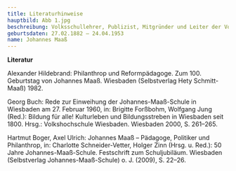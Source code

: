 ```yaml
---
title: Literaturhinweise
hauptbild: Abb 1.jpg
beschreibung: Volksschullehrer, Publizist, Mitgründer und Leiter der Volkshochschule (VHS), SPD-Stadtverordneter und ehrenamtlicher Stadtrat, spätestens seit 1942 Verfasser reformpädagogischer Abhandlungen für die Zeit nach Hitler, später Vorsitzender des Aufbau-Ausschusses Wiesbaden und des Bürgerrats Wiesbaden, u. a. Vorsitzender der SPD, wiederum Stadtverordneter, hauptamtlicher Stadtrat für Schule, Volksbildung und Sport, vorläufiger Leiter der neu gegründeten VHS, dann deren Vorstandsmitglied
geburtsdaten: 27.02.1882 – 24.04.1953
name: Johannes Maaß
---
```

**Literatur**

Alexander Hildebrand: Philanthrop und Reformpädagoge. Zum 100.
Geburtstag von Johannes Maaß. Wiesbaden (Selbstverlag Hety Schmitt-Maaß)
1982.

Georg Buch: Rede zur Einweihung der Johannes-Maaß-Schule in Wiesbaden am
27. Februar 1960, in: Brigitte Forßbohm, Wolfgang Jung (Red.): Bildung
für alle! Kulturleben und Bildungsstreben in Wiesbaden seit 1800. Hrsg.:
Volkshochschule Wiesbaden. Wiesbaden 2000, S. 261–265.

Hartmut Boger, Axel Ulrich: Johannes Maaß – Pädagoge, Politiker und
Philanthrop, in: Charlotte Schneider-Vetter, Holger Zinn (Hrsg. u.
Red.): 50 Jahre Johannes-Maaß-Schule. Festschrift zum Schuljubiläum.
Wiesbaden (Selbstverlag Johannes-Maaß-Schule) o. J. (2009), S. 22–26.
